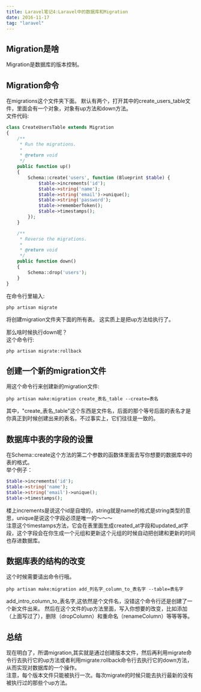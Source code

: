 ```yaml
---
title: Laravel笔记4:Laravel中的数据库和Migration
date: 2016-11-17
tag: "laravel"
---
```

## Migration是啥
Migration是数据库的版本控制。    
    
## Migration命令
在migrations这个文件夹下面。
默认有两个，打开其中的create\_users\_table文件，里面会有一个对象，对象有up方法和down方法。    
文件代码:    

```php
class CreateUsersTable extends Migration
{
    /**
     * Run the migrations.
     *
     * @return void
     */
    public function up()
    {
        Schema::create('users', function (Blueprint $table) {
            $table->increments('id');
            $table->string('name');
            $table->string('email')->unique();
            $table->string('password');
            $table->rememberToken();
            $table->timestamps();
        });
    }

    /**
     * Reverse the migrations.
     *
     * @return void
     */
    public function down()
    {
        Schema::drop('users');
    }
}
```
<!-- more --> 
在命令行里输入:    

```
php artisan migrate
```

将创建migration文件夹下面的所有表。 
这实质上是把up方法给执行了。    
   
那么啥时候执行down呢？    
这个命令行:    
   
```
php artisan migrate:rollback
```


## 创建一个新的migration文件
用这个命令行来创建新的migration文件:   
   
```
php artisan make:migration create_表名_table --create=表名   
```

其中，"create\_表名\_table"这个东西是文件名，后面的那个等号后面的表名才是你真正到时候创建出来的表名，不过事实上，它们往往是一致的。    
  
## 数据库中表的字段的设置    
在Schema::create这个方法的第二个参数的函数体里面去写你想要的数据库中的表的格式。   
举个例子：    
   
```php
$table->increments('id');
$table->string('name');
$table->string('email')->unique();
$table->timestamps();
```
楼上increments是说这个id是自增的，string就是name的格式是string类型的意思，unique是说这个字段必须是唯一的～～～    
注意这个timestamps方法，它会在表里面生成created\_at字段和updated\_at字段，这个字段会在你生成一个元组和更新这个元组的时候自动把创建和更新的时间也存进数据库。  
   
## 数据库表的结构的改变    
这个时候需要请出命令行哦。    
   
```
php artisan make:migration add_列名字_column_to_表名字 --table=表名字
```

add\_intro\_column\_to\_表名字,这依然是个文件名，没错这个命令行还是创建了一个新文件出来。 
然后在这个文件的up方法里面，写入你想要的改变，比如添加（上面写过了），删除（dropColumn）和重命名（renameColumn）等等等等。    
   
## 总结
现在明白了，所谓migration,其实就是通过创建版本文件，然后再利用migrate命令行去执行它的up方法或者利用migrate:rollback命令行去执行它的down方法，从而实现对数据库的一个操作。   
注意，每个版本文件只能被执行一次。每次migrate的时候只能去执行最新的没有被执行过的那些个up方法。    








